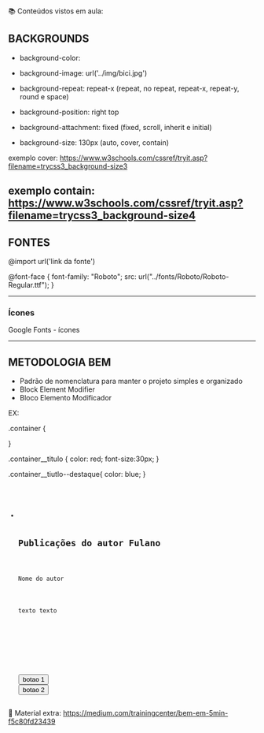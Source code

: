 :books: Conteúdos vistos em aula:

## BACKGROUNDS

 - background-color: 
 - background-image: url('../img/bici.jpg')
 - background-repeat: repeat-x (repeat, no repeat, repeat-x, repeat-y, round e space)
 - background-position: right top
 - background-attachment: fixed (fixed, scroll, inherit e initial)

 - background-size: 130px (auto, cover, contain)

exemplo cover: https://www.w3schools.com/cssref/tryit.asp?filename=trycss3_background-size3

exemplo contain: https://www.w3schools.com/cssref/tryit.asp?filename=trycss3_background-size4
---------------

## FONTES

 @import url('link da fonte')


@font-face {
font-family: "Roboto";
  src: url("../fonts/Roboto/Roboto-Regular.ttf");
}

---

### Ícones

Google Fonts - ícones

<link href="https://fonts.googleapis.com/icon?family=Material+Icons"
      rel="stylesheet">

---


## METODOLOGIA BEM

- Padrão de nomenclatura para manter o projeto simples e organizado
- Block Element Modifier
- Bloco Elemento Modificador

EX:

.container {

}

.container__titulo {
  color: red;
  font-size:30px;
}

.container__tiutlo--destaque{
  color: blue;
}

<pre><code>
<ul class="lista">
  <li class="lista__item lista__item--destacado">
    <h2 class="lista__titulo">Publicações do autor Fulano</h2>
    <p class="lista__autor">Nome do autor</p>    
    <p class="lista__texto">texto texto</p>
  </li>
</ul>


<div class="container">
   <button class="container__botao1">botao 1</button>
   <button class="container__botao2 container__botao2--hover">botao 2</button>
</div> 
</code></pre>

📌 Material extra: https://medium.com/trainingcenter/bem-em-5min-f5c80fd23439